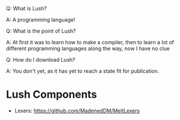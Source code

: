 Q: What is Lush?

A: A programming language!


Q: What is the point of Lush?

A: At first it was to learn how to make a compiler, then to learn a lot of different programming languages along the way, now I have no clue


Q: How do I download Lush?

A: You don't yet, as it has yet to reach a state fit for publication.

# Lush Components
* Lexers: https://github.com/MadenedDM/MeltLexers
